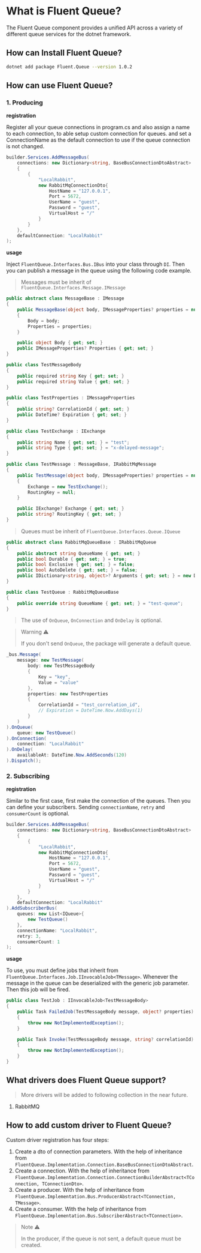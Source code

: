 # What is Fluent Queue?

The Fluent Queue component provides a unified API across a variety of different queue services for the dotnet framework.

## How can Install Fluent Queue?

```sh
dotnet add package Fluent.Queue --version 1.0.2
```

## How can use Fluent Queue?

### 1. Producing

**registration**

Register all your queue connections in program.cs and also assign a name to each connection, to able setup custom connection for queues. and set a ConnectionName as the default connection to use if the queue connection is not changed.

```c#
builder.Services.AddMessageBus(
    connections: new Dictionary<string, BaseBusConnectionDtoAbstract>
    {
        {
            "LocalRabbit",
            new RabbitMqConnectionDto{
                HostName = "127.0.0.1",
                Port = 5672,
                UserName = "guest",
                Password = "guest",
                VirtualHost = "/"
            }
        }
    },
    defaultConnection: "LocalRabbit"
);

```

**usage**

Inject `FluentQueue.Interfaces.Bus.IBus` into your class through `DI`. Then you can publish a message in the queue using the following code example.

> Messages must be inherit of `FluentQueue.Interfaces.Message.IMessage`

```c#
public abstract class MessageBase : IMessage
{
    public MessageBase(object body, IMessageProperties? properties = null)
    {
        Body = body;
        Properties = properties;
    }

    public object Body { get; set; }
    public IMessageProperties? Properties { get; set; }
}

public class TestMessageBody
{
    public required string Key { get; set; }
    public required string Value { get; set; }
}

public class TestProperties : IMessageProperties
{
    public string? CorrelationId { get; set; }
    public DateTime? Expiration { get; set; }
}

public class TestExchange : IExchange
{
    public string Name { get; set; } = "test";
    public string Type { get; set; } = "x-delayed-message";
}

public class TestMessage : MessageBase, IRabbitMqMessage
{
    public TestMessage(object body, IMessageProperties? properties = null) : base(body, properties)
    {
        Exchange = new TestExchange();
        RoutingKey = null;
    }

    public IExchange? Exchange { get; set; }
    public string? RoutingKey { get; set; }
}

```

> Queues must be inherit of `FluentQueue.Interfaces.Queue.IQueue`

```c#
public abstract class RabbitMqQueueBase : IRabbitMqQueue
{
    public abstract string QueueName { get; set; }
    public bool Durable { get; set; } = true;
    public bool Exclusive { get; set; } = false;
    public bool AutoDelete { get; set; } = false;
    public IDictionary<string, object>? Arguments { get; set; } = new Dictionary<string, object>();
}

public class TestQueue : RabbitMqQueueBase
{
    public override string QueueName { get; set; } = "test-queue";
}
```

> The use of `OnQueue`, `OnConnection` and `OnDelay` is optional.

> Warning ⚠️
> 
> If you don't send `OnQueue`, the package will generate a default queue.

```c#
_bus.Message(
    message: new TestMessage(
        body: new TestMessageBody
        {
            Key = "key",
            Value = "value"
        },
        properties: new TestProperties
        {
            CorrelationId = "test_correlation_id",
            // Expiration = DateTime.Now.AddDays(1)
        }
    )
).OnQueue(
    queue: new TestQueue()
).OnConnection(
    connection: "LocalRabbit"
).OnDelay(
    availableAt: DateTime.Now.AddSeconds(120)
).Dispatch();
```

### 2. Subscribing

**registration**

Similar to the first case, first make the connection of the queues. Then you can define your subscribers. Sending `connectionName`, `retry` and `consumerCount` is optional.

```c#
builder.Services.AddMessageBus(
    connections: new Dictionary<string, BaseBusConnectionDtoAbstract>
    {
        {
            "LocalRabbit",
            new RabbitMqConnectionDto{
                HostName = "127.0.0.1",
                Port = 5672,
                UserName = "guest",
                Password = "guest",
                VirtualHost = "/"
            }
        }
    },
    defaultConnection: "LocalRabbit"
).AddSubscriberBus(
    queues: new List<IQueue>{
        new TestQueue()
    },
    connectionName: "LocalRabbit",
    retry: 3,
    consumerCount: 1
);
```

**usage**

To use, you must define jobs that inherit from `FluentQueue.Interfaces.Job.IInvocableJob<TMessage>`. Whenever the message in the queue can be deserialized with the generic job parameter. Then this job will be fired.

```c#
public class TestJob : IInvocableJob<TestMessageBody>
{
    public Task FailedJob(TestMessageBody message, object? properties)
    {
        throw new NotImplementedException();
    }

    public Task Invoke(TestMessageBody message, string? correlationId)
    {
        throw new NotImplementedException();
    }
}

```
## What drivers does Fluent Queue support?

> More drivers will be added to following collection in the near future.

1. RabbitMQ

## How to add custom driver to Fluent Queue?

Custom driver registration has four steps:

1. Create a dto of connection parameters. With the help of inheritance from `FluentQueue.Implementation.Connection.BaseBusConnectionDtoAbstract`.
2. Create a connection. With the help of inheritance from `FluentQueue.Implementation.Connection.ConnectionBuilderAbstract<TConnection, TConnectionDto>`.
3. Create a producer. With the help of inheritance from `FluentQueue.Implementation.Bus.ProducerAbstract<TConnection, TMessage>`.
4. Create a consumer. With the help of inheritance from `FluentQueue.Implementation.Bus.SubscriberAbstract<TConnection>`.

> Note ⚠️
> 
> In the producer, if the queue is not sent, a default queue must be created.